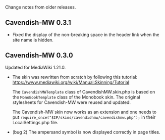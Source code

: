 Change notes from older releases.

## Cavendish-MW 0.3.1

* Fixed the display of the non-breaking space in the header link when the site
  name is hidden.

## Cavendish-MW 0.3.0

Updated for MediaWiki 1.21.0.

* The skin was rewritten from scratch by following this tutorial:
  <https://www.mediawiki.org/wiki/Manual:Skinning/Tutorial>

  The `CavendishMWTemplate` class of CavendishMW.skin.php is based on the
  `MonoBookTemplate` class of the Monobook skin. The original stylesheets for
  Cavendish-MW were reused and updated.

  The Cavendish-MW skin now works as an extension and one needs to put
  `require_once("$IP/skins/cavendishmw/cavendishmw.php");` in their
  LocalSettings.php file.

* (bug 2) The ampersand symbol is now displayed correctly in page titles.
